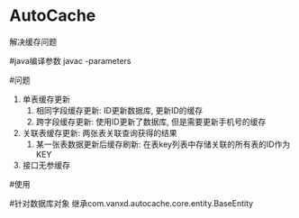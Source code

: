 # AutoCache
解决缓存问题

#java编译参数
javac -parameters

#问题
1.  单表缓存更新
    1.  相同字段缓存更新: ID更新数据库, 更新ID的缓存
    2.  跨字段缓存更新: 使用ID更新了数据库, 但是需要更新手机号的缓存
2.  关联表缓存更新: 两张表关联查询获得的结果
    1.  某一张表数据更新后缓存刷新: 在表key列表中存储关联的所有表的ID作为KEY
3.  接口无参缓存


#使用

#针对数据库对象
继承com.vanxd.autocache.core.entity.BaseEntity